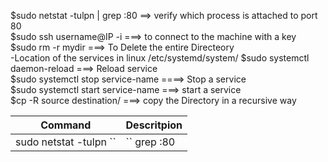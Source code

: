 $sudo netstat -tulpn | grep :80  ==> verify which process is attached to port 80 <br>
$sudo ssh username@IP -i ===> to connect to the machine with a key <br>
$sudo rm -r mydir  ===> To Delete the entire Directeory <br>
-Location of the services in linux /etc/systemd/system/
$sudo systemctl daemon-reload  ===> Reload service <br>
$sudo systemctl stop service-name  ====> Stop a service <br>
$sudo systemctl start service-name  ===> start a service <br>
$cp -R source destination/  ===> copy the Directory in a recursive way

|Command|Descritpion|
|------|------|
|sudo netstat -tulpn ``|`` grep :80|verify which process is attached to port 80|
